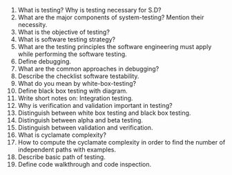 1. What is testing? Why is testing necessary for S.D?
2. What are the major components of system-testing? Mention their necessity.
3. What is the objective of testing?
4. What is software testing strategy?
5. What are the testing principles the software engineering must apply while performing the software testing.
6. Define debugging.
7. What are the common approaches in debugging?
8. Describe the checklist software testability.
9. What do you mean by white-box-testing?
10. Define black box testing with diagram.
11. Write short notes on: Integration testing.
12. Why is verification and validation important in testing?
13. Distinguish between white box testing and black box testing.
14. Distinguish between alpha and beta testing.
15. Distinguish between validation and verification.
16. What is cyclamate complexity?
17. How to compute the cyclamate complexity in order to find the number of independent paths with examples.
18. Describe basic path of testing.
19. Define code walkthrough and code inspection.